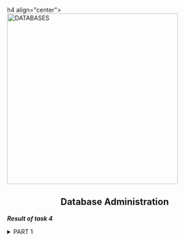h4 align="center"> <img alt="DATABASES" src="https://bs-uploads.toptal.io/blackfish-uploads/components/seo/content/og_image_file/og_image/777046/0712 Bad_Practices_in_Database_ _Design_Are_You_Making_These_Mistakes_Dan_Social-754bc73011e057dc76e55a44a954e0c3.png" width="400"> </h4>
<h2 align="center"> Database Administration </h2>

***Result of task 4*** <br>

<details><summary>PART 1</summary><br>
1. [<a href="https://www.mysql.com/downloads/">Download</a>] MySQL server for your OS on VM.<br>
2. [<a href="https://www.digitalocean.com/community/tutorials/how-to-install-mysql-on-ubuntu-20-04-ru">Install</a>] MySQL server on VM (Ubuntu 20.04).

  <img alt="" src="https://github.com/zinchenko-ihor/DevOps_online_Kyiv_2021Q4/blob/master/m4/Task4.1/IMG/install%20mysql_server.png"> <br>
